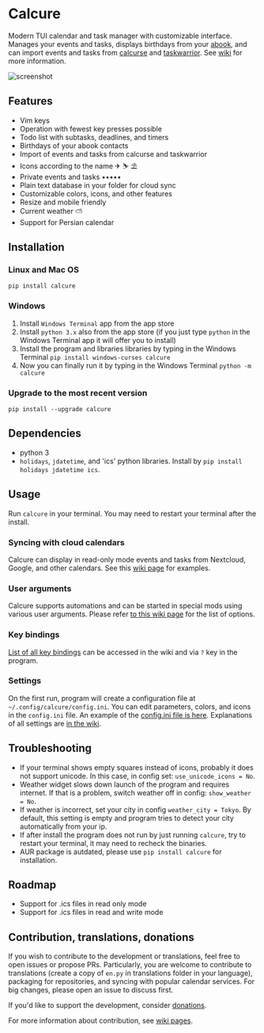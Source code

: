 # Calcure


Modern TUI calendar and task manager with customizable interface. Manages your events and tasks, displays birthdays from your [abook](https://abook.sourceforge.io/), and can import events and tasks from [calcurse](https://github.com/lfos/calcurse) and [taskwarrior](https://github.com/GothenburgBitFactory/taskwarrior). See [wiki](https://github.com/anufrievroman/calcure/wiki) for more information.

![screenshot](screenshot.png)

## Features

- Vim keys
- Operation with fewest key presses possible
- Todo list with subtasks, deadlines, and timers
- Birthdays of your abook contacts
- Import of events and tasks from calcurse and taskwarrior
- Icons according to the name ✈ ⛷ ⛱
- Private events and tasks •••••
- Plain text database in your folder for cloud sync
- Customizable colors, icons, and other features
- Resize and mobile friendly
- Current weather ⛅
- Support for Persian calendar


## Installation

### Linux and Mac OS

`pip install calcure`

### Windows

1. Install `Windows Terminal` app from the app store
2. Install `python 3.x` also from the app store (if you just type `python` in the Windows Terminal app it will offer you to install)
3. Install the program and libraries libraries by typing in the Windows Terminal `pip install windows-curses calcure`
4. Now you can finally run it by typing in the Windows Terminal `python -m calcure`

### Upgrade to the most recent version

`pip install --upgrade calcure`

## Dependencies

- python 3
- `holidays`, `jdatetime`, and 'ics' python libraries. Install by `pip install holidays jdatetime ics`.

## Usage

Run `calcure` in your terminal. You may need to restart your terminal after the install.

### Syncing with cloud calendars

Calcure can display in read-only mode events and tasks from Nextcloud, Google, and other calendars. See this [wiki page](https://github.com/anufrievroman/calcure/wiki/Syncing-.ics-files-from-clouds) for examples.

### User arguments

Calcure supports automations and can be started in special mods using various user arguments. Please refer [to this wiki page](https://github.com/anufrievroman/calcure/wiki/User-arguments) for the list of options.

### Key bindings

[List of all key bindings](https://github.com/anufrievroman/calcure/wiki/Key-bindings) can be accessed in the wiki and via `?` key in the program.

### Settings

On the first run, program will create a configuration file at `~/.config/calcure/config.ini`.
You can edit parameters, colors, and icons in the `config.ini` file.
An example of the [config.ini file is here](https://github.com/anufrievroman/calcure/wiki/Default-config.ini).
Explanations of all settings are [in the wiki](https://github.com/anufrievroman/calcure/wiki/Settings).

## Troubleshooting

- If your terminal shows empty squares instead of icons, probably it does not support unicode. In this case, in config set: `use_unicode_icons = No`.
- Weather widget slows down launch of the program and requires internet. If that is a problem, switch weather off in config: `show_weather = No`.
- If weather is incorrect, set your city in config `weather_city = Tokyo`. By default, this setting is empty and program tries to detect your city automatically from your ip.
- If after install the program does not run by just running `calcure`, try to restart your terminal, it may need to recheck the binaries.
- AUR package is autdated, please use `pip install calcure` for installation.

## Roadmap

- Support for .ics files in read only mode
- Support for .ics files in read and write mode

## Contribution, translations, donations

If you wish to contribute to the development or translations, feel free to open issues or propose PRs. Particularly, you are welcome to contribute to translations (create a copy of `en.py` in translations folder in your language), packaging for repositories, and syncing with popular calendar services. For big changes, please open an issue to discuss first. 

If you'd like to support the development, consider [donations](https://www.buymeacoffee.com/angryprofessor).

For more information about contribution, see [wiki pages](https://github.com/anufrievroman/calcure/wiki/Contribution).
